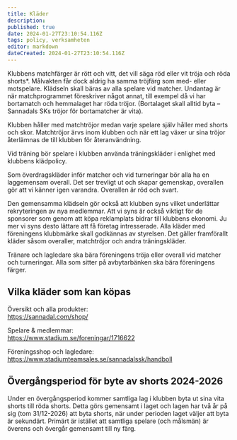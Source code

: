 ```yaml
---
title: Kläder
description: 
published: true
date: 2024-01-27T23:10:54.116Z
tags: policy, verksamheten
editor: markdown
dateCreated: 2024-01-27T23:10:54.116Z
---
```


Klubbens matchfärger är rött och vitt, det vill säga röd eller vit tröja och röda shorts*. Målvakten får dock aldrig ha samma tröjfärg som med- eller motspelare. Klädseln skall bäras av alla spelare vid matcher. Undantag är när matchprogrammet föreskriver något annat, till exempel då vi har bortamatch och hemmalaget har röda tröjor. (Bortalaget skall alltid byta – Sannadals SKs tröjor för bortamatcher är vita).
 
Klubben håller med matchtröjor medan varje spelare själv håller med shorts och skor. Matchtröjor ärvs inom klubben och när ett lag växer ur sina tröjor återlämnas de till klubben för återanvändning.
 
Vid träning bör spelare i klubben använda träningskläder i enlighet med klubbens klädpolicy.
 
Som överdragskläder inför matcher och vid turneringar bör alla ha en laggemensam overall. Det ser trevligt ut och skapar gemenskap, overallen gör att vi känner igen varandra. Overallen är röd och svart.
 
Den gemensamma klädseln gör också att klubben syns vilket underlättar rekryteringen av nya medlemmar. Att vi syns är också viktigt för de sponsorer som genom att köpa reklamplats bidrar till klubbens ekonomi. Ju mer vi syns desto lättare att få företag intresserade. Alla kläder med föreningens klubbmärke skall godkännas av styrelsen. Det gäller framförallt kläder såsom overaller, matchtröjor och andra träningskläder.
 
Tränare och lagledare ska bära föreningens tröja eller overall vid matcher och turneringar. Alla som sitter på avbytarbänken ska bära föreningens färger.

## Vilka kläder som kan köpas

Översikt och alla produkter:  
https://sannadal.com/shop/

Spelare & medlemmar:  
https://www.stadium.se/foreningar/1716622

Föreningsshop och lagledare:  
https://www.stadiumteamsales.se/sannadalssk/handboll

## Övergångsperiod för byte av shorts 2024-2026 ##
Under en övergångsperiod kommer samtliga lag i klubben byta ut sina vita shorts till röda shorts. Detta görs gemensamt i laget och lagen har två år på sig (tom 31/12-2026) att byta shorts, när under perioden laget väljer att byta är sekundärt. Primärt är istället att samtliga spelare (och målsmän) är överens och övergår gemensamt till ny färg.
